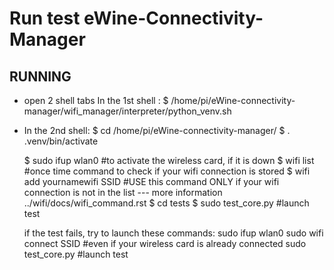 # Run test eWine-Connectivity-Manager

## RUNNING
* open 2 shell tabs
In the 1st shell : 
	$ /home/pi/eWine-connectivity-manager/wifi_manager/interpreter/python_venv.sh

* In the 2nd shell:
	$ cd /home/pi/eWine-connectivity-manager/
	$ . .venv/bin/activate

	$ sudo ifup wlan0 		#to activate the wireless card, if it is down
	$ wifi list			#once time command to check if your wifi connection is stored
	$ wifi add yournamewifi SSID	#USE this command ONLY if your wifi connection is not in the list --- more information ../wifi/docs/wifi_command.rst
	$ cd tests
	$ sudo test_core.py		#launch test

	if the test fails, try to launch these commands:
		sudo ifup wlan0
		sudo wifi connect SSID		#even if your wireless card is already connected
		sudo test_core.py		#launch test